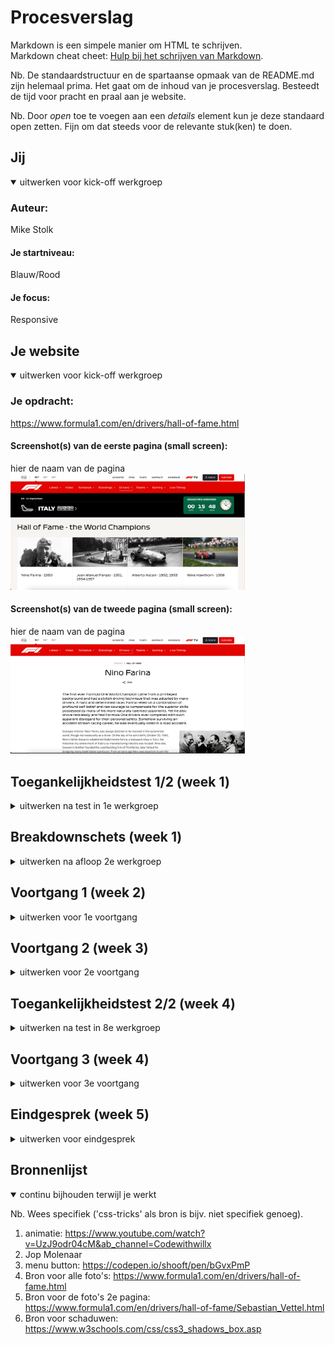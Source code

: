 # Procesverslag
Markdown is een simpele manier om HTML te schrijven.  
Markdown cheat cheet: [Hulp bij het schrijven van Markdown](https://github.com/adam-p/markdown-here/wiki/Markdown-Cheatsheet).

Nb. De standaardstructuur en de spartaanse opmaak van de README.md zijn helemaal prima. Het gaat om de inhoud van je procesverslag. Besteedt de tijd voor pracht en praal aan je website.

Nb. Door *open* toe te voegen aan een *details* element kun je deze standaard open zetten. Fijn om dat steeds voor de relevante stuk(ken) te doen.





## Jij

<details open>
  <summary>uitwerken voor kick-off werkgroep</summary>

  ### Auteur:
  Mike Stolk

  #### Je startniveau:
  Blauw/Rood

  #### Je focus:
  Responsive
 
</details>





## Je website

<details open>
  <summary>uitwerken voor kick-off werkgroep</summary>

  ### Je opdracht:
  https://www.formula1.com/en/drivers/hall-of-fame.html

  #### Screenshot(s) van de eerste pagina (small screen): 
  hier de naam van de pagina  
  <img src="readme-images/screen1.png" width="375px" alt="Hall of Fame pagina van Formule 1">

  #### Screenshot(s) van de tweede pagina (small screen):
  hier de naam van de pagina  
  <img src="readme-images/screen2.png" width="375px" alt="Omschrijvings pagina van de formule 1 coureur en zijn cariere.">
 
</details>



## Toegankelijkheidstest 1/2 (week 1)

<details>
  <summary>uitwerken na test in 1e werkgroep</summary>

  ### Bevindingen
  Lijst met je bevindingen die in de test naar voren kwamen:

  #### Screenreader
  De website van de Formule 1 is goed te navigeren. Maar de screenreader neemt niet de grote rode navigation bar mee als hij de website begint voor te lezen.
  Dit zorgt ervoor dat een groot deel van belangrijke informatie wordt overgeslagen. 

  Hier een omschrijving van hoe het opgelost kan worden (met indien nodig afbeeldingen)
  Mijn manier om dit op te lossen is om te proberen de navigation wel leesbaar te maken voor een screenreader

  #### Muis en Toetsenbord 
 deze test moet ik nog doen omdat ik het niet werkende kreeg....

  Hier een omschrijving van hoe het opgelost kan worden (met indien nodig afbeeldingen)


  #### Motoriek (shocks, elastiekjes)
  De website van F1 is goed te bezoeken met een Motorieke beperking. het scrollen gaat gemakkelijk. en als je plotesling een knop indrukt dan kan je snel weer,  terug navigeren. Voor de rest als je bijvoorbeeld 2 vingers aan elkaar had was de website nog steeds goed te navigeren. Soms was het wat lastiger omdat voor Mac
  een van de shortcuts met 2 vingers om de mousepad klikken is. 


  Hier een omschrijving van hoe het opgelost kan worden (met indien nodig afbeeldingen)


  #### Visueel (brillen, contrast, kleurenblind, dark/light). 
  De test met Dark/Light werkte niet omdat de Formule 1 website geen Darkmode Support. 
  Maar de test met wazige visie en tunnelvisie zorgde ervoor dat ik erachter kwam dat de plaatjes niet altijd even scherp zijn voor iedereen
  en de letters ook niet altijd te lezen zijn omdat deze te klein zijn.


  Hier een omschrijving van hoe het opgelost kan worden (met indien nodig afbeeldingen)
    Ik ga dit oplossen door de plaatjes en het lettertype te vergroten zodat het beter leesbaar is. Ook ga ik ervoor zorgen dat er een Darkmode functie is voor de
    website zodat de website ook toegankelijk is voor mensen die niet goed tegen vel licht kunnen.

</details>



## Breakdownschets (week 1)

<details>
  <summary>uitwerken na afloop 2e werkgroep</summary>

  ### de hele pagina: 
  <img src="readme-images/Breakdownschets.png" width="375px" alt="breakdown van de hele pagina">

  ### dynamisch deel (bijv menu): 
  <img src="readme-images/breakdownschets2.png" width="375px" alt="breakdown van een dynamisch deel">


</details>





## Voortgang 1 (week 2)

<details>
  <summary>uitwerken voor 1e voortgang</summary>


  ### Stand van zaken
  hier dit ging goed & dit was lastig (neem ook screenshots op van delen van je website en code)
  <img src="readme-images/voortgang1.png" width="375px" alt="1e versie van de pagina">
  Wat ging goed:
  - het opstellen van de website
  - de content plaatsen op de website
  - de juiste content vinden
  - de juiste informatie vinden

  Wat was lastig:
  - het gebruiken van CSS Grid is nog best lastig
  - het correct opstellen van de website is lastig
  - de images de juiste grootte geven is lastig

  ### Agenda voor meeting
  samen met je groepje opstellen

  | Mike              | student 2          | student 3    | student 4        |
  | ---               | ---                | ---          | ---              |
  | ik wil bespreken  | en dit             | en ik dit    | en dan ik dat    |
  | hoe ik de grid op | dit als er tijd is | nog een punt | dit wil ik zeker |
  | mijn website beter| ...                | ...          | ...              |
  | maak en daardoor  |
  | de website mooier |
  | en dichter bij het|
  | origineel maak    |

  ### Verslag van meeting
  hier na afloop snel de uitkomsten van de meeting vastleggen

 - punt 1: van de articles List items maken
  - punt 2: CSS Logischer neerzetten
  - punt 3: Flex gebruiken IPV Grid
  - punt 4: Begin met het maken van de website op basis van de Mobile view ipv de desktop view.


</details>





## Voortgang 2 (week 3)

<details>
  <summary>uitwerken voor 2e voortgang</summary>

  ### Stand van zaken
  hier dit ging goed & dit was lastig (neem ook screenshots op van delen van je website en code)
  <img src="readme-images/Versie2.png" width="375px" alt="Foto van de hele pagina">

  Dit ging beter dan verwacht: 
  - De overstap van Flex naar Grid
  - het responsive maken van de website

  Dit is latig:
  - Responsive menu maken
  

  ### Agenda voor meeting
  samen met je groepje opstellen

  | student 1  Mike    student 2 Quinesha | student 3  Deniz  | student 4 Michelle  |
  | ---              | ---                | ---               | ---                 |
  | Hoe maak ik een  | Hoe zet ik een     | Hoe maak ik de    | hoe maak ik een     |
  | responsive menu  | carousel naast     | Adam/Barcelona    |  Uitklapbaar menu   |
  | ...              |  een list          | button            | hoe zorg ik ervoor  |
  | ...              |  ...               | Hoe maak je een   | det er min 2 en max |
  | ...              |  ...               | Slideshow van     | 4 items op een rij  |
  | ...              |  ...               | text              | staan               |
  | ...              |  ...               | hoe maak ik de    |                     |
  | ...              |  ...               | header en main van|                     |
  | ...              |  ...               | mijn About Moco   |                     |
  | ...              |  ...               | Page?             |                     |

  ### Verslag van meeting
  hier na afloop snel de uitkomsten van de meeting vastleggen

  - Het maken van een responsive menu is makkelijker dan gedacht
  - De website ziet er goed uit
  - Niet heel handig dat ik vanuit Desktop ben gestart maar dat heb ik opgelost
  - ...

</details>





## Toegankelijkheidstest 2/2 (week 4)

<details>
  <summary>uitwerken na test in 8e werkgroep</summary>

  ### Bevindingen
  Lijst met je bevindingen die in de test naar voren kwamen (geef ook aan wat er verbeterd is):

  #### Screenreader
  De screenreader leest alles voor, alleen moet ik de alt tekst aanpassen bij sommige foto's

  Hier een omschrijving van hoe het opgelost kan worden (met indien nodig afbeeldingen)

  de alt tekst aanpassen bij bepaalde images

  #### Muis en Toetsenbord 
  de Tab knop werkte nog niet voor alles.
  De website is goed te gebruiken met pijltjes toetsen.

  Hier een omschrijving van hoe het opgelost kan worden (met indien nodig afbeeldingen)

    Links (a href) toevoegen in de Li zodat je kan Tabben.


  #### Motoriek (shocks, elastiekjes)
  De Website is goed te gebruiken als je een motorische beperking hebt, de buttons zijn niet te klein 
  en alles is goed te gebruiken en te klikken.

  Hier een omschrijving van hoe het opgelost kan worden (met indien nodig afbeeldingen)

  #### Visueel (brillen, contrast, kleurenblind, dark/light). 
  De tekst is groot genoeg,
  Images zijn groot genoeg,
  Dark mode doet het nog niet,


  Hier een omschrijving van hoe het opgelost kan worden (met indien nodig afbeeldingen)

  Dark mode toevoegen.

</details>





## Voortgang 3 (week 4)

<details>
  <summary>uitwerken voor 3e voortgang</summary>

  ### Stand van zaken
  hier dit ging goed & dit was lastig (neem ook screenshots op van delen van je website en code)

  Dit ging goed:
  Het maken van de tweede pagina
  Het toevoegen en Stylen van de content
  Het toevoegen van de finishing touches

  Dit was Lastig:
  Het maken van een automatische image slider
  Het Stylen van de content naar het midden van de pagina



  ### Agenda voor meeting
  samen met je groepje opstellen

  | Mike            | Quinesha            | Deniz         | Michelle            |
  | ---             | ---                 | ---           | ---                 |
  | Hoe maak ik een | Hoe plaats ik het   | 1. hoe fix ik | Hoe zorg ik evoor   |
  | Automatische    | best een button op  | mijn header   | dat mijn teksten    |
  | image carousel  | een bepaalde plek   | 2.Hoe zet ik  | niet over mijn      |
  | ...             | Hoe maak ik een     | een lijn bij  | sticky header       |
  | ...             | Circel met een icon | mijn footer   | floaten             | 
  | ...             | er in               | 3.Hoe maak ik |                     |
  | ...             | Hoe zorg ik dat een | een cookies   |                     |
  | ...             | plaatje niet de     | button        |                     |
  | ...             | bovenkant van een   |               |                     |
  | ...             | button overlapt     |               |                     |

  ### Verslag van meeting
  hier na afloop snel de uitkomsten van de meeting vastleggen

  - Carousel maken kan met animaties of je moet echt een carousel maken die verstopt zit
  - De tekst goed alignen komt vanzelf wel
  - De website ziet er goed uit

</details>





## Eindgesprek (week 5)

<details>
  <summary>uitwerken voor eindgesprek</summary>

  ### Je uitkomst - karakteristiek screenshots:
  <img src="readme-images/halloffamedarkmode.png" width="375px" alt="uitomst opdracht 1 darkmode">

  <img src="readme-images/halloffamelightmode.png" width="375px" alt="uitomst opdracht 1 lightmode">

  <img src="readme-images/vettel_Lightmode.png" width="375px" alt="uitomst opdracht 1 pagina 2 lightmode">

  <img src="readme-images/vettel_darkmode.png" width="375px" alt="uitomst opdracht 1 pagina 2 darkmode">



  ### Dit ging goed/Heb ik geleerd: 
  Korte omschrijving met plaatjes

 <img src="readme-images/halloffamelightmode.png" width="375px" alt="uitomst opdracht 1 lightmode">

 <img src="readme-images/halloffamedarkmode.png" width="375px" alt="uitomst opdracht 1 darkmode">


  Wat voornamelijk goed ging was het werken met Grid en Flexbox, in het begin had ik hier nogal wat moeite mee
  maar naar mate ik er meer mee begon te werken, hoe makkelijk het begon te worden.

  Wat ook goed ging en waar ik zeer trots op ben is het responsive maken van de website. Ik had helaas de fout gemaakt door groot te beginnen, waardoor de uiteindelijke versie erg raar werdt opgebouwd. Ik heb dit uiteindelijk opgelost door simpel weg de code om te draaien zodat het van small screen naar large screen ging. 

  Dit heb ik geleerd:
  Hoe CSS Grid werkt,
  Hoe ik een responsive menu kan maken,
  Hoe ik een responsive Grid maak,
  Hoe ik de website het beste responsive kan maken,
  Hoe ik een website met darkmode kan maken.

  ### Dit was lastig/Is niet gelukt:
  Korte omschrijving met plaatjes

  <img src="readme-images/nietgelukt1.png" width="375px" alt="bummer">
  <img src="readme-images/Nietgelukt2.png" width="375px" alt="bummer">
  <img src="readme-images/nietgelukt3.png" width="375px" alt="bummer">

  Wat voornamelijk lastig was, was in de laatste week het maken van de tweede pagina. Hier zat namelijk 2 image carousels in die zowel automatisch als handmatig doorheen gescrolld kon worden. Het is niet gelukt om dit 100% te doen dus heb ik ipv er van een animatie gemaakt die er doorheen gaat. 

  Wat ook lastig was, was met de responsive header ervoor zorgen dat het naast elkaar kwam. Dit is jammer genoeg ook niet gelukt. (colomn moest namelijk 4 items displayen naast elkaar). Ook is het niet gelukt om de teksten op de tweede pagina compleet te alignen naar het midden zoals ze op de echte website wel hebben.
</details>





## Bronnenlijst

<details open>
  <summary>continu bijhouden terwijl je werkt</summary>

  Nb. Wees specifiek ('css-tricks' als bron is bijv. niet specifiek genoeg).

  1. animatie: https://www.youtube.com/watch?v=UzJ9odr04cM&ab_channel=Codewithwillx
  2. Jop Molenaar
  3. menu button: https://codepen.io/shooft/pen/bGvxPmP
  4. Bron voor alle foto's: https://www.formula1.com/en/drivers/hall-of-fame.html
  5. Bron voor de foto's 2e pagina: https://www.formula1.com/en/drivers/hall-of-fame/Sebastian_Vettel.html
  6. Bron voor schaduwen: https://www.w3schools.com/css/css3_shadows_box.asp

</details>
